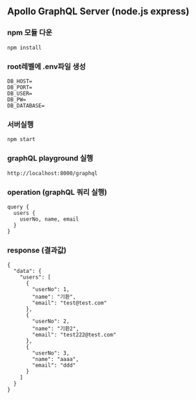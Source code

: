 ## Apollo GraphQL Server (node.js express)

### npm 모듈 다운
```
npm install
```


### root레벨에 .env파일 생성
```
DB_HOST=
DB_PORT=
DB_USER=
DB_PW=
DB_DATABASE=
```
### 서버실행
```
npm start
```

### graphQL playground 실행 
```
http://localhost:8000/graphql
```
### operation (graphQL 쿼리 실행)
```
query {
  users {
    userNo, name, email
  }
}
```
### response (결과값)
```
{
  "data": {
    "users": [
      {
        "userNo": 1,
        "name": "기환",
        "email": "test@test.com"
      },
      {
        "userNo": 2,
        "name": "기환2",
        "email": "test222@test.com"
      },
      {
        "userNo": 3,
        "name": "aaaa",
        "email": "ddd"
      }
    ]
  }
}
```